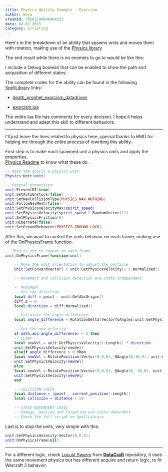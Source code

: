 ```yaml
---
title: Physics Ability Example - Exorcism
author: Noya
steamId: 76561198046984233
date: 02.02.2015
category: Scripting
---
```


Here's in the breakdown of an ability that spawns units and moves them with rotation, making use of the [Physics library](https://github.com/bmddota/barebones/blob/source2/game/dota_addons/barebones/scripts/vscripts/physics.lua)

The end result while there is no enemies to go to would be like this:

<Gfycat id="UniformLikableDavidstiger" />

I include a Debug boolean that can be enabled to show the path and acquisition of different states:

<Gfycat id="MeekPortlyCrocodileskink" />

The complete codes for the ability can be found in the following [SpellLibrary](https://github.com/Pizzalol/SpellLibrary) links:

* [death_prophet_exorcism_datadriven](https://github.com/Pizzalol/SpellLibrary/blob/SpellLibrary/game/dota_addons/spelllibrary/scripts/npc/abilities/death_prophet_exorcism_datadriven.txt)

* [exorcism.lua](https://github.com/Pizzalol/SpellLibrary/blob/SpellLibrary/game/dota_addons/spelllibrary/scripts/vscripts/heroes/hero_death_prophet/exorcism.lua)

The entire lua file has comments for every decision. I hope it helps understand and adapt this skill to different behaviors.

---

I'll just leave the lines related to physics here, special thanks to BMD for helping me through the entire process of rewriting this ability.

First step is to make each spawned unit a physics units and apply the properties. <br />[Physics Readme](https://github.com/bmddota/barebones/blob/source2/PhysicsReadme.txt) to know what these do.

```lua
-- Make the spirit a physics unit
Physics:Unit(unit)

-- General properties
unit:PreventDI(true)
unit:SetAutoUnstuck(false)
unit:SetNavCollisionType(PHYSICS_NAV_NOTHING)
unit:FollowNavMesh(false)
unit:SetPhysicsVelocityMax(spirit_speed)
unit:SetPhysicsVelocity(spirit_speed * RandomVector(1))
unit:SetPhysicsFriction(0)
unit:Hibernate(false)
unit:SetGroundBehavior(PHYSICS_GROUND_LOCK)
```

After this, we want to control the units behavior on each frame, making use of the OnPhysicsFrame function. 

```lua
-- This is set to repeat on each frame
unit:OnPhysicsFrame(function(unit)

    -- Move the unit orientation to adjust the particle
    Unit:SetForwardVector( ( unit:GetPhysicsVelocity() ):Normalized() )

    -- Movement and Collision detection are state independent

    -- MOVEMENT	
    -- Get the direction
    local diff = point - unit:GetAbsOrigin()
    diff.z = 0
    local direction = diff:Normalized()

    -- Calculate the angle difference
    local angle_difference = RotationDelta(VectorToAngles(unit:GetPhysicsVelocity():Normalized()), VectorToAngles(direction)).y
		
    -- Set the new velocity
    if math.abs(angle_difference) < 5 then
    -- CLAMP
	local newVel = unit:GetPhysicsVelocity():Length() * direction
	unit:SetPhysicsVelocity(newVel)
    elseif angle_difference > 0 then
	local newVel = RotatePosition(Vector(0,0,0), QAngle(0,10,0), unit:GetPhysicsVelocity())
	unit:SetPhysicsVelocity(newVel)
    else		
	local newVel = RotatePosition(Vector(0,0,0), QAngle(0,-10,0), unit:GetPhysicsVelocity())
	unit:SetPhysicsVelocity(newVel)
    end

    -- COLLISION CHECK
    local distance = (point - current_position):Length()
    local collision = distance < 50

    -- STATE DEPENDENT LOGIC
    -- Damage, Healing and Targeting are state dependent.
    -- Check the full script on SpellLibrary
```

Last is to stop the units, very simple with this:

```lua
unit:SetPhysicsVelocity(Vector(0,0,0))
unit:OnPhysicsFrame(nil)
```

---

For a different logic, check [Locust Swarm](https://github.com/MNoya/DotaCraft/blob/master/scripts/vscripts/heroes/crypt_lord/locust_swarm.lua) from **[DotaCraft](https://github.com/MNoya/DotaCraft)** repository, it uses the same movement physics but has different acquire and return logic, to fit Warcraft 3 behavior.

<Gfycat id="TartSlowAfricangroundhornbill" />
